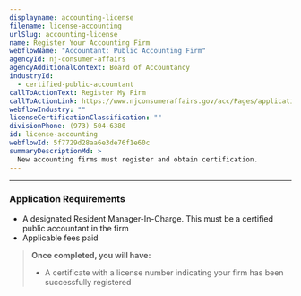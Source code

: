 ```yaml
---
displayname: accounting-license
filename: license-accounting
urlSlug: accounting-license
name: Register Your Accounting Firm
webflowName: "Accountant: Public Accounting Firm"
agencyId: nj-consumer-affairs
agencyAdditionalContext: Board of Accountancy
industryId:
  - certified-public-accountant
callToActionText: Register My Firm
callToActionLink: https://www.njconsumeraffairs.gov/acc/Pages/applications.aspx
webflowIndustry: ""
licenseCertificationClassification: ""
divisionPhone: (973) 504-6380
id: license-accounting
webflowId: 5f7729d28aa6e3de76f1e60c
summaryDescriptionMd: >
  New accounting firms must register and obtain certification.
---
```


---

### Application Requirements

- A designated Resident Manager-In-Charge. This must be a certified public accountant in the firm
- Applicable fees paid

> **Once completed, you will have:**
>
> - A certificate with a license number indicating your firm has been successfully registered
